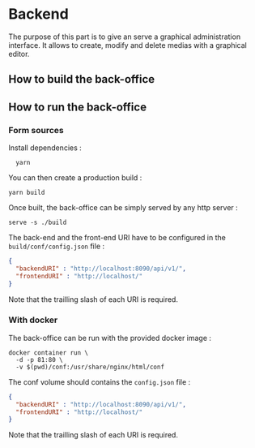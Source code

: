 # Backend

The purpose of this part is to give an serve a graphical administration interface. It allows to create, modify and delete medias with a graphical editor.

## How to build the back-office

## How to run the back-office

### Form sources

Install dependencies :

```shell
  yarn
```

You can then create a production build :

```shell
yarn build
```

Once built, the back-office can be simply served by any http server :

```shel
serve -s ./build
```

The back-end and the front-end URI have to be configured in the `build/conf/config.json` file :

```json
{
  "backendURI" : "http://localhost:8090/api/v1/",
  "frontendURI" : "http://localhost/"
}
```

Note that the trailling slash of each URI is required.

### With docker

The back-office can be run with the provided docker image :

```shell
docker container run \
  -d -p 81:80 \
  -v $(pwd)/conf:/usr/share/nginx/html/conf
```

The conf volume should contains the `config.json` file :

```json
{
  "backendURI" : "http://localhost:8090/api/v1/",
  "frontendURI" : "http://localhost/"
}
```

Note that the trailling slash of each URI is required.